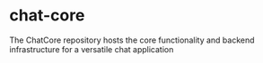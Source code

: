 # chat-core
The ChatCore repository hosts the core functionality and backend infrastructure for a versatile chat application
